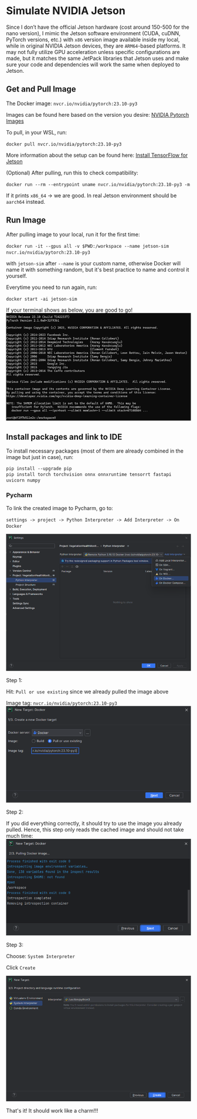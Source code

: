 # Simulate NVIDIA Jetson
Since I don’t have the official Jetson hardware (cost around 150-500 for the nano version), I mimic the Jetson software environment (CUDA, cuDNN, PyTorch versions, etc.) with `x86` version image available inside my local, while
in original NVIDIA Jetson devices, they are `ARM64`-based platforms. It may not fully utilize GPU acceleration unless specific configurations are made, but it matches the same JetPack libraries that Jetson uses and make sure your code and dependencies will work the same when deployed to Jetson.

## Get and Pull Image
The Docker image: `nvcr.io/nvidia/pytorch:23.10-py3` 

Images can be found here based on the version you desire: [NVIDIA Pytorch Images](https://docs.nvidia.com/deeplearning/frameworks/pytorch-release-notes/rel-23-10.html)

To pull, in your WSL, run:

`docker pull nvcr.io/nvidia/pytorch:23.10-py3`

More information about the setup can be found here: [Install TensorFlow for Jetson](https://docs.nvidia.com/deeplearning/frameworks/install-tf-jetson-platform/index.html)


(Optional) After pulling, run this to check compatibility:

`docker run --rm --entrypoint uname nvcr.io/nvidia/pytorch:23.10-py3 -m`

If it prints `x86_64` → we are good. In real Jetson environment should be `aarch64` instead.

## Run Image
After pulling image to your local, run it for the first time:

`docker run -it --gpus all -v $PWD:/workspace --name jetson-sim nvcr.io/nvidia/pytorch:23.10-py3`

with  `jetson-sim` after `--name` is your custom name, otherwise Docker will name it with something random, but it's best practice to name and control it yourself.

Everytime you need to run again, run:

`docker start -ai jetson-sim`

If your terminal shows as below, you are good to go!
![img.png](img/img.png)

## Install packages and link to IDE

To install necessary packages (most of them are already combined in the image but just in case), run:

```
pip install --upgrade pip
pip install torch torchvision onnx onnxruntime tensorrt fastapi uvicorn numpy
```

### Pycharm
To link the created image to Pycharm, go to:

`settings -> project -> Python Interpreter -> Add Interpreter -> On Docker`

![img_1.png](img/img_1.png)

Step 1:

Hit: `Pull or use existing` since we already pulled the image above

Image tag: `nvcr.io/nvidia/pytorch:23.10-py3` 
![img_4.png](img/img_4.png)

Step 2:

If you did everything correctly, it should try to use the image you already pulled. Hence, this step only reads the cached image and should not take much time:
![img_2.png](img/img_2.png)

Step 3:

Choose: `System Interpreter`

Click `Create`

![img_5.png](img/img_5.png)

That's it! It should work like a charm!!!

